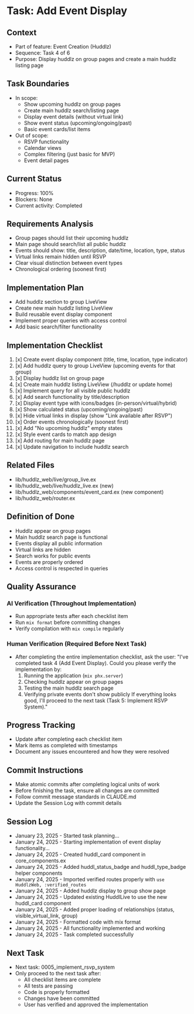 # Task: Add Event Display

## Context
- Part of feature: Event Creation (Huddlz)
- Sequence: Task 4 of 6
- Purpose: Display huddlz on group pages and create a main huddlz listing page

## Task Boundaries
- In scope:
  - Show upcoming huddlz on group pages
  - Create main huddlz search/listing page
  - Display event details (without virtual link)
  - Show event status (upcoming/ongoing/past)
  - Basic event cards/list items
- Out of scope:
  - RSVP functionality
  - Calendar views
  - Complex filtering (just basic for MVP)
  - Event detail pages

## Current Status
- Progress: 100%
- Blockers: None
- Current activity: Completed

## Requirements Analysis
- Group pages should list their upcoming huddlz
- Main page should search/list all public huddlz
- Events should show: title, description, date/time, location, type, status
- Virtual links remain hidden until RSVP
- Clear visual distinction between event types
- Chronological ordering (soonest first)

## Implementation Plan
- Add huddlz section to group LiveView
- Create new main huddlz listing LiveView
- Build reusable event display component
- Implement proper queries with access control
- Add basic search/filter functionality

## Implementation Checklist
1. [x] Create event display component (title, time, location, type indicator)
2. [x] Add huddlz query to group LiveView (upcoming events for that group)
3. [x] Display huddlz list on group page
4. [x] Create main huddlz listing LiveView (/huddlz or update home)
5. [x] Implement query for all visible public huddlz
6. [x] Add search functionality by title/description
7. [x] Display event type with icons/badges (in-person/virtual/hybrid)
8. [x] Show calculated status (upcoming/ongoing/past)
9. [x] Hide virtual links in display (show "Link available after RSVP")
10. [x] Order events chronologically (soonest first)
11. [x] Add "No upcoming huddlz" empty states
12. [x] Style event cards to match app design
13. [x] Add routing for main huddlz page
14. [x] Update navigation to include huddlz search

## Related Files
- lib/huddlz_web/live/group_live.ex
- lib/huddlz_web/live/huddlz_live.ex (new)
- lib/huddlz_web/components/event_card.ex (new component)
- lib/huddlz_web/router.ex

## Definition of Done
- Huddlz appear on group pages
- Main huddlz search page is functional
- Events display all public information
- Virtual links are hidden
- Search works for public events
- Events are properly ordered
- Access control is respected in queries

## Quality Assurance

### AI Verification (Throughout Implementation)
- Run appropriate tests after each checklist item
- Run `mix format` before committing changes
- Verify compilation with `mix compile` regularly

### Human Verification (Required Before Next Task)
- After completing the entire implementation checklist, ask the user:
  "I've completed task 4 (Add Event Display). Could you please verify the implementation by:
   1. Running the application (`mix phx.server`)
   2. Checking huddlz appear on group pages
   3. Testing the main huddlz search page
   4. Verifying private events don't show publicly
   If everything looks good, I'll proceed to the next task (Task 5: Implement RSVP System)."

## Progress Tracking
- Update after completing each checklist item
- Mark items as completed with timestamps
- Document any issues encountered and how they were resolved

## Commit Instructions
- Make atomic commits after completing logical units of work
- Before finishing the task, ensure all changes are committed
- Follow commit message standards in CLAUDE.md
- Update the Session Log with commit details

## Session Log
- January 23, 2025 - Started task planning...
- January 24, 2025 - Starting implementation of event display functionality...
- January 24, 2025 - Created huddl_card component in core_components.ex
- January 24, 2025 - Added huddl_status_badge and huddl_type_badge helper components
- January 24, 2025 - Imported verified routes properly with `use HuddlzWeb, :verified_routes`
- January 24, 2025 - Added huddlz display to group show page
- January 24, 2025 - Updated existing HuddlLive to use the new huddl_card component
- January 24, 2025 - Added proper loading of relationships (status, visible_virtual_link, group)
- January 24, 2025 - Formatted code with mix format
- January 24, 2025 - All functionality implemented and working
- January 24, 2025 - Task completed successfully

## Next Task
- Next task: 0005_implement_rsvp_system
- Only proceed to the next task after:
  - All checklist items are complete
  - All tests are passing
  - Code is properly formatted
  - Changes have been committed
  - User has verified and approved the implementation